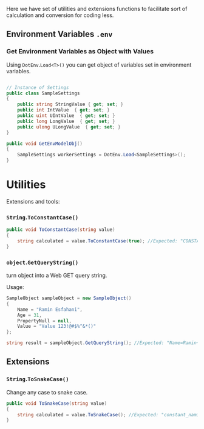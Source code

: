 Here we have set of utilities and extensions functions to facilitate sort of calculation and conversion for coding less.

## Environment Variables `.env`
### Get Environment Variables as Object with Values
Using `DotEnv`.`Load<T>()` you can get object of variables set in environment variables.

```C#

// Instance of Settings
public class SampleSettings
{
    public string StringValue { get; set; }
    public int IntValue  { get; set; }
    public uint UIntValue  { get; set; }
    public long LongValue  { get; set; }
    public ulong ULongValue  { get; set; }
}

public void GetEnvModelObj()
{
    SampleSettings workerSettings = DotEnv.Load<SampleSettings>();
}
```

# Utilities

Extensions and tools:

### `String`.`ToConstantCase()`
```C#
public void ToConstantCase(string value)
{
    string calculated = value.ToConstantCase(true); //Expected: "CONSTANT_NAMING_CONVENTION"
}
```

### `object`.`GetQueryString()`
turn object into a Web GET query string.

Usage:
```C#
SampleObject sampleObject = new SampleObject()
{
    Name = "Ramin Esfahani",
    Age = 31,
    PropertyNull = null,
    Value = "Value 123!@#$%^&*()"
};

string result = sampleObject.GetQueryString(); //Expected: "Name=Ramin+Esfahani&Age=31&Value=Value+123!%40%23%24%25%5E%26*()"

```

## Extensions
### `String`.`ToSnakeCase()`
Change any case to snake case.
```C#
public void ToSnakeCase(string value)
{
    string calculated = value.ToSnakeCase(); //Expected: "constant_naming_convention"
}
```
